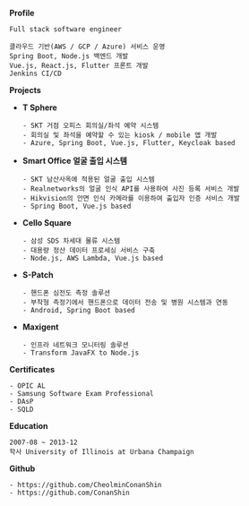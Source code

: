 __Profile__
```
Full stack software engineer

클라우드 기반(AWS / GCP / Azure) 서비스 운영
Spring Boot, Node.js 백엔드 개발
Vue.js, React.js, Flutter 프론트 개발
Jenkins CI/CD
```

__Projects__

- __T Sphere__
    ```
    - SKT 거점 오피스 회의실/좌석 예약 시스템
    - 회의실 및 좌석을 예약할 수 있는 kiosk / mobile 앱 개발
    - Azure, Spring Boot, Vue.js, Flutter, Keycloak based
    ```

- __Smart Office 얼굴 출입 시스템__
    ```
    - SKT 남산사옥에 적용된 얼굴 출입 시스템
    - Realnetworks의 얼굴 인식 API를 사용하여 사진 등록 서비스 개발
    - Hikvision의 안면 인식 카메라를 이용하여 출입자 인증 서비스 개발
    - Spring Boot, Vue.js based
    ```

- __Cello Square__
    ```
    - 삼성 SDS 차세대 물류 시스템
    - 대용량 정산 데이터 프로세싱 서비스 구축 
    - Node.js, AWS Lambda, Vue.js based
    ```

- __S-Patch__
    ```
    - 핸드폰 심전도 측정 솔루션
    - 부착형 측정기에서 핸드폰으로 데이터 전송 및 병원 시스템과 연동
    - Android, Spring Boot based
    ```

- __Maxigent__
    ```
    - 인프라 네트워크 모니터링 솔루션
    - Transform JavaFX to Node.js
    ```

__Certificates__
```
- OPIC AL
- Samsung Software Exam Professional
- DAsP
- SQLD
``` 

__Education__
```
2007-08 ~ 2013-12
학사 University of Illinois at Urbana Champaign
```

__Github__
```
- https://github.com/CheolminConanShin
- https://github.com/ConanShin
```